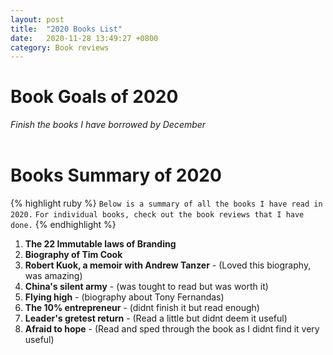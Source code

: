 ```yaml
---
layout: post
title:  "2020 Books List"
date:   2020-11-28 13:49:27 +0800
category: Book reviews
---
```

# Book Goals of 2020
*Finish the books I have borrowed by December*
<br/>
<br/>

# Books Summary of 2020
{% highlight ruby %}
`Below is a summary of all the books I have read in 2020.`
`For individual books, check out the book reviews that I have done.`
{% endhighlight %}

1. **The 22 Immutable laws of Branding**
2. **Biography of Tim Cook**
3. **Robert Kuok, a memoir with Andrew Tanzer** - (Loved this biography, was amazing)
4. **China's silent army** - (was tought to read but was worth it)
5. **Flying high** - (biography about Tony Fernandas)
6. **The 10% entrepreneur** - (didnt finish it but read enough)
7. **Leader's gretest return** - (Read a little but didnt deem it useful)
8. **Afraid to hope** - (Read and sped through the book as I didnt find it very useful)

<!-- {% highlight ruby %}
def print_hi(name)
  puts "Hi, #{name}"
end
print_hi('Tom')
#=> prints 'Hi, Tom' to STDOUT.
{% endhighlight %} -->